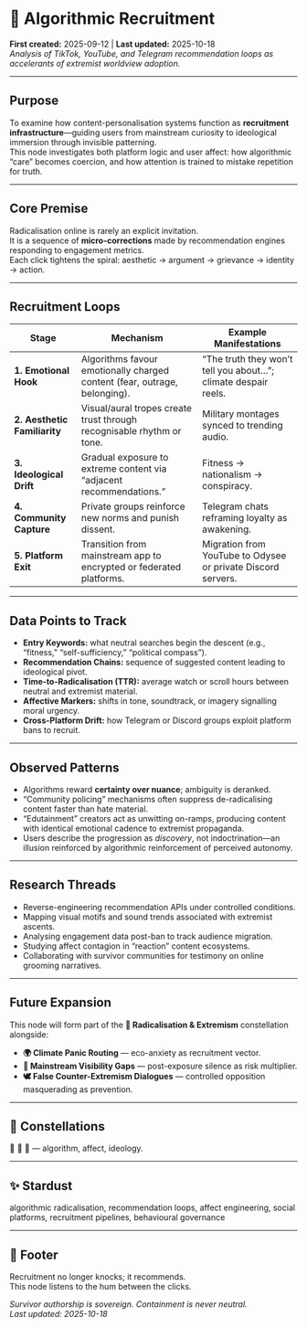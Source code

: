 # 📱 Algorithmic Recruitment  
**First created:** 2025-09-12  |  **Last updated:** 2025-10-18  
*Analysis of TikTok, YouTube, and Telegram recommendation loops as accelerants of extremist worldview adoption.*

---

## Purpose
To examine how content-personalisation systems function as **recruitment infrastructure**—guiding users from mainstream curiosity to ideological immersion through invisible patterning.  
This node investigates both platform logic and user affect: how algorithmic “care” becomes coercion, and how attention is trained to mistake repetition for truth.

---

## Core Premise
Radicalisation online is rarely an explicit invitation.  
It is a sequence of **micro-corrections** made by recommendation engines responding to engagement metrics.  
Each click tightens the spiral: aesthetic → argument → grievance → identity → action.

---

## Recruitment Loops
| Stage | Mechanism | Example Manifestations |
|--------|------------|------------------------|
| **1. Emotional Hook** | Algorithms favour emotionally charged content (fear, outrage, belonging). | “The truth they won’t tell you about…”; climate despair reels. |
| **2. Aesthetic Familiarity** | Visual/aural tropes create trust through recognisable rhythm or tone. | Military montages synced to trending audio. |
| **3. Ideological Drift** | Gradual exposure to extreme content via “adjacent recommendations.” | Fitness → nationalism → conspiracy. |
| **4. Community Capture** | Private groups reinforce new norms and punish dissent. | Telegram chats reframing loyalty as awakening. |
| **5. Platform Exit** | Transition from mainstream app to encrypted or federated platforms. | Migration from YouTube to Odysee or private Discord servers. |

---

## Data Points to Track
- **Entry Keywords:** what neutral searches begin the descent (e.g., “fitness,” “self-sufficiency,” “political compass”).  
- **Recommendation Chains:** sequence of suggested content leading to ideological pivot.  
- **Time-to-Radicalisation (TTR):** average watch or scroll hours between neutral and extremist material.  
- **Affective Markers:** shifts in tone, soundtrack, or imagery signalling moral urgency.  
- **Cross-Platform Drift:** how Telegram or Discord groups exploit platform bans to recruit.  

---

## Observed Patterns
- Algorithms reward **certainty over nuance**; ambiguity is deranked.  
- “Community policing” mechanisms often suppress de-radicalising content faster than hate material.  
- “Edutainment” creators act as unwitting on-ramps, producing content with identical emotional cadence to extremist propaganda.  
- Users describe the progression as *discovery*, not indoctrination—an illusion reinforced by algorithmic reinforcement of perceived autonomy.  

---

## Research Threads
- Reverse-engineering recommendation APIs under controlled conditions.  
- Mapping visual motifs and sound trends associated with extremist ascents.  
- Analysing engagement data post-ban to track audience migration.  
- Studying affect contagion in “reaction” content ecosystems.  
- Collaborating with survivor communities for testimony on online grooming narratives.

---

## Future Expansion
This node will form part of the **🪬 Radicalisation & Extremism** constellation alongside:
- **🌍 Climate Panic Routing** — eco-anxiety as recruitment vector.  
- **📣 Mainstream Visibility Gaps** — post-exposure silence as risk multiplier.  
- **🕊️ False Counter-Extremism Dialogues** — controlled opposition masquerading as prevention.

---

## 🌌 Constellations
📱 🪬 🧠 — algorithm, affect, ideology.

---

## ✨ Stardust
algorithmic radicalisation, recommendation loops, affect engineering, social platforms, recruitment pipelines, behavioural governance

---

## 🏮 Footer
Recruitment no longer knocks; it recommends.  
This node listens to the hum between the clicks.

*Survivor authorship is sovereign. Containment is never neutral.*  
_Last updated: 2025-10-18_
